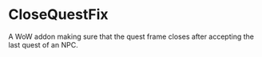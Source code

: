# CloseQuestFix
A WoW addon making sure that the quest frame closes after accepting the last quest of an NPC.
